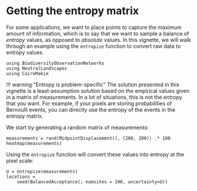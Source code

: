 # Getting the entropy matrix

For some applications, we want to place points to capture the maximum amount of
information, which is to say that we want to sample a balance of *entropy*
values, as opposed to *absolute* values. In this vignette, we will walk through
an example using the `entropize` function to convert raw data to entropy values. 


```@example 1
using BiodiversityObservationNetworks
using NeutralLandscapes
using CairoMakie
```

!!! warning "Entropy is problem-specific"
    The solution presented in this vignette is a least-assumption solution based
    on the empirical values given in a matrix of measurements. In a lot of
    situations, this is not the entropy that you want. For example, if your pixels are storing probabilities of Bernoulli events, you can directly use the entropy of the events in the entropy matrix.

We start by generating a random matrix of measurements:

```@example 1
measurements = rand(MidpointDisplacement(), (200, 200)) .* 100
heatmap(measurements)
```

Using the `entropize` function will convert these values into entropy at the
pixel scale: 

```@example 1
U = entropize(measurements)
locations =
    seed(BalancedAcceptance(; numsites = 100, uncertainty=U))
```
